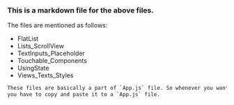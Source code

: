 ### This is a markdown file for the above files. 

The files are mentioned as follows: 

- FlatList
- Lists_ScrollView
- TextInputs_Placeholder
- Touchable_Components
- UsingState
- Views_Texts_Styles

```sh
These files are basically a part of `App.js` file. So whenever you want these files to execute, 
you have to copy and paste it to a `App.js` file.
```
